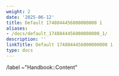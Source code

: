 ```yaml
---
weight: 2
date: '2025-06-12'
title: Default 1748044456000000000 1
aliases:
- /docs/default_1748044456000000000_1/
description: ''
linkTitle: Default 1748044456000000000 1
type: docs
---
```


<!-- Please use a template if appropriate. Otherwise, please add a description and appropriate labels. See https://handbook.gitlab.com/handbook/about/maintenance/#issue-triage for more information. -->

<!-- Default labels. -->
/label ~"Handbook::Content"

